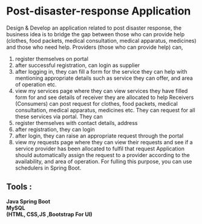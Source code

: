 # Post-disaster-response Application
Design & Develop an application related to post disaster response, the business idea is to
bridge the gap between those who can provide help (clothes, food packets, medical
consultation, medical apparatus, medicines) and those who need help.
Providers (those who can provide help) can,
1) register themselves on portal
2) after successful registration, can login as supplier
3) after logging in, they can fill a form for the service they can help with mentioning
appropriate details such as service they can offer, and area of operation etc.
4) view my services page where they can view services they have filled form for and see details
of receiver they are allocated to help
Receivers (Consumers) can post request for clothes, food packets, medical consultation,
medical apparatus, medicines etc. They can request for all these services via portal. They can
1) register themselves with contact details, address
2) after registration, they can login
3) after login, they can raise an appropriate request through the portal
4) view my requests page where they can view their requests and see if a service provider has
been allocated to fulfil that request
Application should automatically assign the request to a provider according to the
availability, and area of operation. For fulling this purpose, you can use schedulers in Spring
Boot.

## Tools :
**Java Spring Boot**\
**MySQL**\
**(HTML, CSS,JS ,Bootstrap For UI)**
